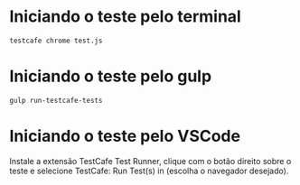 # Iniciando o teste pelo terminal
```
testcafe chrome test.js
```

# Iniciando o teste pelo gulp
```
gulp run-testcafe-tests
```

# Iniciando o teste pelo VSCode
Instale a extensão TestCafe Test Runner, clique com o botão direito sobre o teste e selecione TestCafe: Run Test(s) in (escolha o navegador desejado).
